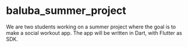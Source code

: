 # baluba_summer_project

We are two students working on a summer project where the goal is to make a social workout app. The app will be written in Dart, with Flutter as SDK. 
